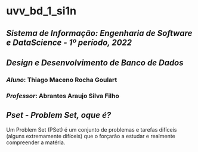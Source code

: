 # uvv_bd_1_si1n
## ***Sistema de Informação: Engenharia de Software e DataScience - 1º período, 2022***
## ***Design e Desenvolvimento de Banco de Dados*** 
### ***Aluno***: Thiago Maceno Rocha Goulart
### ***Professor***: Abrantes Araujo Silva Filho
## ***Pset - Problem Set, oque é?***
Um Problem Set (PSet) é um conjunto de problemas e tarefas difíceis (alguns extremamente difíceis) que o forçarão a estudar e realmente compreender a matéria. 

